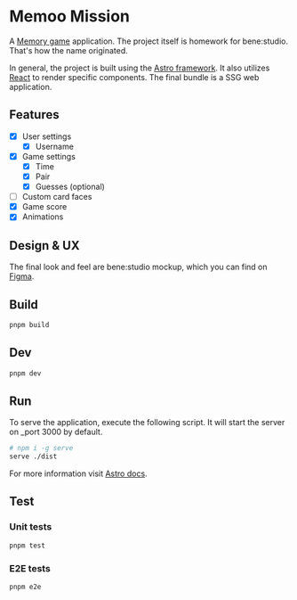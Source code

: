 # Memoo Mission

A [Memory game](https://news.ycombinator.com/) application. The project itself is homework for bene:studio. That's how the name originated.

In general, the project is built using the [Astro framework](https://astro.build/). It also utilizes [React](https://react.dev/) to render specific components. The final bundle is a SSG web application.

## Features

- [x] User settings
  - [x] Username
- [x] Game settings
  - [x] Time
  - [x] Pair
  - [x] Guesses (optional)
- [ ] Custom card faces
- [x] Game score
- [x] Animations

## Design & UX

The final look and feel are bene:studio mockup, which you can find on [Figma](https://www.figma.com/design/NUPxzSfmeo0NgNGW680kDI/Memory-Game?node-id=11-82118&t=NBBzNJoLaT8gFQKi-0).

## Build

```sh
pnpm build
```

## Dev

```sh
pnpm dev
```

## Run

To serve the application, execute the following script. It will start the server on \_port 3000 by default.

```sh
# npm i -g serve
serve ./dist
```

For more information visit [Astro docs](https://docs.astro.build/en/guides/integrations-guide/node/).

## Test

### Unit tests

```sh
pnpm test
```

### E2E tests

```sh
pnpm e2e
```

